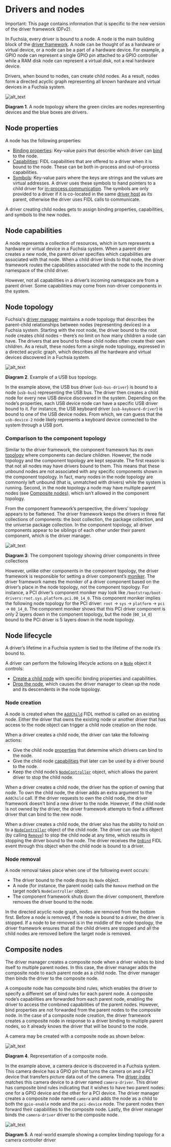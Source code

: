 # Drivers and nodes

Important: This page contains information that is specific to the new
version of the driver framework (DFv2).

In Fuchsia, every driver is bound to a node. A node is the main building block
of the [driver framework][driver-framework]. A node can be thought of as
a hardware or virtual device, or a node can be a part of a hardware device.
For example, a GPIO node can represent a single GPIO pin attached to a GPIO
controller while a RAM disk node can represent a virtual disk, not a real
hardware device.

Drivers, when bound to nodes, can create child nodes. As a result, nodes form a
directed acyclic graph representing all known hardware and virtual devices in a
Fuchsia system.

![alt_text](images/diagram_node_topology_01.svg "Basic node topology")

**Diagram 1**. A node topology where the green circles are nodes representing
devices and the blue boxes are drivers.


## Node properties

A node has the following properties:

*   [Binding properties][binding-properties]: Key-value pairs that describe
    which driver can [bind][driver-binding] to the node.
*   [Capabilities][capabilities]: FIDL capabilities that are offered to a driver
    when it is bound to the node. These can be both in-process and
    out-of-process capabilities.
*   [Symbols][symbols]: Key-value pairs where the keys are strings and the
    values are virtual addresses. A driver uses these symbols to hand pointers
    to a child driver for [in-process communication][driver-runtime]. The
    symbols are only provided to a driver if it is co-located in the same
    [driver host][driver-host] as its parent, otherwise the driver uses FIDL
    calls to communicate.

A driver creating child nodes gets to assign binding properties, capabilities,
and symbols to the new nodes.

## Node capabilities

A node represents a collection of resources, which in turn represents a hardware
or virtual device in a Fuchsia system. When a parent driver creates a new node,
the parent driver specifies which capabilities are associated with that node.
When a child driver binds to that node, the driver framework routes the
capabilities associated with the node to the incoming namespace of
the child driver.

However, not all capabilities in a driver’s incoming namespace are from a parent
driver. Some capabilities may come from non-driver components in the system.

## Node topology

Fuchsia's [driver manager][driver-manager] maintains a node topology that
describes the parent-child relationships between nodes (representing devices)
in a Fuchsia system. Starting with the root node, the driver bound to the root node creates
child nodes – there’s no limit on how many children a node can have. The drivers
that are bound to these child nodes often create their own children. As a
result, these nodes form a single node topology, expressed
in a directed acyclic graph, which describes all the hardware
and virtual devices discovered in a Fuchsia system.

![alt_text](images/diagram_node_topology_02.svg "USB bug node topology")

**Diagram 2**. Example of a USB bus topology.

In the example above, the USB bus driver (`usb-bus-driver`) is bound to a node
(`usb-bus`) representing the USB bus. The driver then creates a child node for
every new USB device discovered in the system. Depending on the node’s
properties, each USB device node can have a specific USB driver bound to it.
For instance, the USB keyboard driver (`usb-keyboard-driver`) is bound to one of
the USB device nodes. From which, we can guess that the `usb-device-2` node
likely represents a keyboard device connected to the system through a USB port.

### Comparison to the component topology

Similar to the driver framework, the component framework has its own
[topology][component-topology] where components can declare children. However,
the node topology and the component topology are kept separate. The first reason
is that not all nodes may have drivers bound to them. This means that these
unbound nodes are not associated with any specific components shown in the
component topology. In fact, many nodes in the node topology are commonly left
unbound (that is, unmatched with drivers) while the system is running. Second,
in the node topology a node may have multiple parent nodes (see
[Composite nodes](#composite_nodes)), which isn’t allowed in the component
topology.

From the component framework’s perspective, the drivers’ topology appears to be
flattened. The driver framework keeps the drivers in three flat
collections of components: the boot collection, the package collection, and the
universe package collection. In the component topology, all driver components
appear to be siblings of each other under their parent component, which is the
driver manager.

![alt_text](images/diagram_driver_component_topology_01.svg "Component topology example")

**Diagram 3**: The component topology showing driver components in three collections

However, unlike other components in the component topology, the driver framework
is responsible for setting a driver component’s [moniker][moniker]. The driver
framework names the moniker of a driver component based on the driver’s place
in the node topology, not the component topology. For instance, a PCI driver’s
component moniker may look like `/bootstrap/boot-drivers:root.sys.platform.pci.00_14_0`.
This component moniker implies the following node topology for the PCI driver:
`root` -> `sys` -> `platform` -> `pci` -> `00_14_0`. The component moniker shows
that this PCI driver component is only 2 layers down in the component topology,
but the node (`00_14_0`) bound to the PCI driver is 5 layers down
in the node topology.

## Node lifecycle

A driver’s lifetime in a Fuchsia system is tied to the lifetime of the node it’s
bound to.

A driver can perform the following lifecycle actions on a [`Node`][node-object]
object it controls:

*  [Create a child node](#node_creation) with specific binding properties and
   capabilities.
*  [Drop the node](#node_removal), which causes the driver manager to clean up
   the node and its descendents in the node topology.

### Node creation

A node is created when the [`AddChild`][addchild] FIDL method is called on an
existing node. Either the driver that owns the existing node or another driver
that has access to the node object can trigger a child node creation
on the node.

When a driver creates a child node, the driver can take the following actions:

*   Give the child node [properties](#node_properties) that determine which
    drivers can bind to the node.
*   Give the child node [capabilities](#node_capabilities) that later can be
    used by a driver bound to the node.
*   Keep the child node’s [`NodeController`][node-controller] object, which
    allows the parent driver to stop the child node.

When a driver creates a child node, the driver has the option of owning that
node. To own the child node, the driver adds an extra argument to the
`AddChild` call. If the driver requests to own the child node, the driver
framework doesn't bind a new driver to the node. However, if the child node is
not owned by the driver, the driver framework attempts to find a different
driver that can bind to the new node.

When a driver creates a child node, the driver also has the ability to hold on
to a [`NodeController`][node-controller] object of the child node. The driver
can use this object (by calling [`Remove`][fidl-remove]) to stop the child node
at any time, which results in stopping the driver bound to the node. The driver
receives the [`OnBind`][fidl-onbind] FIDL event through this object when
the child node is bound to a driver.

### Node removal

A node removal takes place when one of the following event occurs:

*   The driver bound to the node drops its `Node` object.
*   A node (for instance, the parent node) calls the `Remove` method on the
    target node’s `NodeController` object.
*   The component framework shuts down the driver component, therefore removes
    the driver bound to the node.

In the directed acyclic node graph, nodes are removed from the bottom first.
Before a node is removed, if the node is bound to a driver, the driver is
stopped. If a node to be removed is in the middle of the node topology, the
driver framework ensures that all the child drivers are stopped and all the
child nodes are removed before the target node is removed.

## Composite nodes

The driver manager creates a composite node when a driver wishes to
bind itself to multiple parent nodes. In this case, the driver manager adds
the composite node to each parent node as a child node. The driver manager then
binds the driver to the composite node.

A composite node has composite bind rules, which enables the driver to specify
a different set of bind rules for each parent node. A composite node’s
capabilities are forwarded from each parent node, enabling the driver to
access the combined capabilities of the parent nodes. However, bind
properties are not forwarded from the parent nodes to the composite node. In the
case of a composite node creation, the driver framework creates a composite
node in response to a driver binding to multiple parent nodes, so it already
knows the driver that will be bound to the node.

A camera may be created with a composite node as shown below:

![alt_text](images/diagram_composite_node_01.svg "Composite node example")

**Diagram 4**. Representation of a composite node.

In the example above, a camera device is discovered in a Fuchsia system. This
camera device has a GPIO pin that turns the camera on and a PCI device that
transfers picture data out of the camera. The [driver index][driver-index]
matches this camera device to a driver named `camera-driver`. This driver has
composite bind rules indicating that it wishes to have two parent nodes: one for
a GPIO device and the other for a PCI device. The driver manager creates a
composite node named `camera` and adds the node as a child to both the
`gpio-enable` node and the `pci-device` node. The parent nodes then forward
their capabilities to the composite node. Lastly, the driver manager binds the
`camera-driver` driver to the composite node.

![alt_text](images/diagram_composite_drivers_01.svg "Composite drivers example")

**Diagram 5**. A real-world example showing a complex binding topology for a
camera controller driver

<!-- Reference links -->

[driver-framework]: driver_framework.md
[driver-manager]: driver_framework.md#driver_manager
[driver-host]: driver_framework.md#driver_host
[driver-index]: driver_framework.md#driver_index
[driver-runtime]: driver_framework.md#driver_runtime
[driver-binding]: driver_binding.md
[binding-properties]: https://cs.opensource.google/fuchsia/fuchsia/+/main:sdk/fidl/fuchsia.driver.framework/topology.fidl;l=48
[capabilities]: https://cs.opensource.google/fuchsia/fuchsia/+/main:sdk/fidl/fuchsia.driver.framework/topology.fidl;l=61
[symbols]: https://cs.opensource.google/fuchsia/fuchsia/+/main:sdk/fidl/fuchsia.driver.framework/topology.fidl;l=65
[component-topology]: /docs/concepts/components/v2/topology.md
[moniker]: /docs/concepts/components/v2/identifiers.md#monikers
[node-object]: https://cs.opensource.google/fuchsia/fuchsia/+/main:sdk/fidl/fuchsia.driver.framework/topology.fidl;l=107
[addchild]: https://cs.opensource.google/fuchsia/fuchsia/+/main:sdk/fidl/fuchsia.driver.framework/topology.fidl;l=113
[node-controller]: https://cs.opensource.google/fuchsia/fuchsia/+/main:sdk/fidl/fuchsia.driver.framework/topology.fidl;l=73
[fidl-remove]: https://cs.opensource.google/fuchsia/fuchsia/+/main:sdk/fidl/fuchsia.driver.framework/topology.fidl;l=74
[fidl-onbind]: https://cs.opensource.google/fuchsia/fuchsia/+/main:sdk/fidl/fuchsia.driver.framework/topology.fidl;l=77

